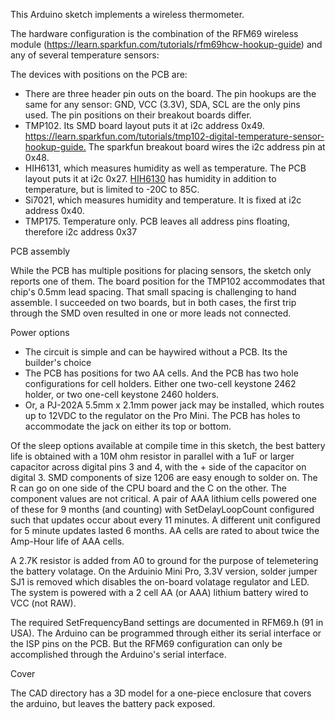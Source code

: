 This Arduino sketch implements a wireless thermometer.

The hardware configuration is the combination of the RFM69 wireless module
(<a href='https://learn.sparkfun.com/tutorials/rfm69hcw-hookup-guide'>https://learn.sparkfun.com/tutorials/rfm69hcw-hookup-guide</a>)
and any of several temperature sensors:
<br/>

The devices with positions on the PCB are:
<ul>
<li>There are three header pin outs on the board. 
The pin hookups are the same for any sensor: GND, VCC (3.3V), SDA, SCL are the only
pins used. The pin positions on their breakout boards differ.</li>
<li>TMP102. Its SMD board layout puts it at i2c address 0x49.
<a href='https://learn.sparkfun.com/tutorials/tmp102-digital-temperature-sensor-hookup-guide'>https://learn.sparkfun.com/tutorials/tmp102-digital-temperature-sensor-hookup-guide.</a>
The sparkfun breakout board wires the i2c address pin at 0x48.
<li>HIH6131, which measures humidity as well as temperature. The PCB layout puts it at i2c 0x27.
<a href='https://www.sparkfun.com/products/11295'>HIH6130</a>
has
humidity in addition to temperature, but is limited to -20C to 85C.</li>
<li>Si7021, which measures humidity and temperature. It is fixed at i2c 
address 0x40.
<li>TMP175. Temperature only. PCB leaves all address pins floating, therefore i2c address 0x37
</ul>

PCB assembly

While the PCB has multiple positions for placing sensors, the sketch only reports one of them.
The board position for the TMP102 accommodates that chip's 0.5mm lead spacing. That small spacing
is challenging to hand assemble. I succeeded on two boards, but in both cases, the first trip
through the SMD oven resulted in one or more leads not connected.

Power options
<ul>
<li>The circuit is simple and can be haywired without a PCB. Its the builder's choice
<li>The PCB has positions for two AA cells. And the PCB has two hole configurations for
cell holders. Either one two-cell keystone 2462 holder, or two one-cell keystone 2460 holders.
<li>Or, a PJ-202A 5.5mm x 2.1mm power jack may be installed, which routes up to 12VDC
to the regulator on the Pro Mini. The PCB has holes to accommodate the jack on either
its top or bottom.
</ul>

Of the sleep options available at compile time in this sketch, the best
battery life is obtained with a 10M ohm resistor in parallel with a 1uF or larger
capacitor across digital pins 3 and 4, with the + side of the capacitor on
digital 3. SMD components of size 1206 are easy enough to solder on. The R can
go on one side of the CPU board and the C on the other.
The component values are not critical. A pair of AAA lithium cells
powered one of these for 9 months (and counting) with SetDelayLoopCount 
configured such that updates occur about every 11 minutes. A different unit
configured for 5 minute updates lasted 6 months. AA cells are rated
to about twice the Amp-Hour life of AAA cells.

A 2.7K resistor is added from A0 to ground for the purpose of 
telemetering the battery volatage.
On the Arduinio Mini Pro, 3.3V version, solder jumper SJ1 is removed which disables
the on-board volatage regulator and LED.
The system is powered with a 2 cell AA (or AAA) lithium battery wired to VCC (not RAW).

The required SetFrequencyBand settings are documented in RFM69.h (91 in USA). The Arduino
can be programmed through either its serial interface or the ISP pins on the PCB. But
the RFM69 configuration can only be accomplished through the Arduino's serial interface. 

Cover

The CAD directory has a 3D model for a one-piece enclosure that covers the arduino, but leaves the
battery pack exposed.


